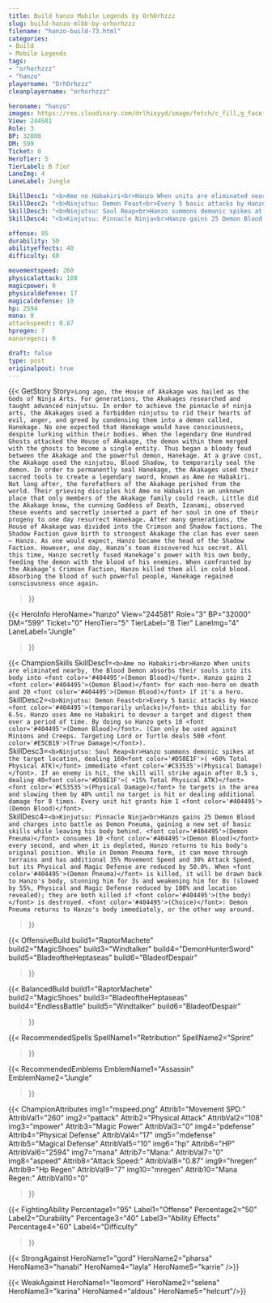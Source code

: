 ```yaml
---
title: Build hanzo Mobile Legends by OrhOrhzzz
slug: build-hanzo-mlbb-by-orhorhzzz
filename: "hanzo-build-73.html"
categories: 
- Build 
- Mobile Legends
tags: 
- "orhorhzzz"
- "hanzo"
playername: "OrhOrhzzz"
cleanplayername: "orhorhzzz"

heroname: "hanzo"
images: https://res.cloudinary.com/drlhixyyd/image/fetch/c_fill,g_face,f_auto/https://cdn2-build.mobagenie.my.id/p/images/banner/full/hanzo.jpg
View: 244581 
Role: 3 
BP: 32000
DM: 599 
Ticket: 0 
HeroTier: 5 
TierLabel: B Tier 
LaneImg: 4
LaneLabel: Jungle 

SkillDesc1: "<b>Ame no Habakiri<br>Hanzo When units are eliminated nearby, the Blood Demon absorbs their souls into its body into <font color='#404495'>(Demon Blood)</font>. Hanzo gains 2 <font color='#404495'>(Demon Blood)</font> for each non-hero on death and 20 <font color='#404495'>(Demon Blood)</font> if it's a hero."   
SkillDesc2: "<b>Ninjutsu: Demon Feast<br>Every 5 basic attacks by Hanzo <font color='#404495'>(temporarily unlocks)</font> this ability for 6.5s. Hanzo uses Ame no Habakiri to devour a target and digest them over a period of time. By doing so Hanzo gets 10 <font color='#404495'>(Demon Blood)</font>. (Can only be used against Minions and Creeps. Targeting Lord or Turtle deals 500 <font color='#E5CB19'>(True Damage)</font>)."   
SkillDesc3: "<b>Ninjutsu: Soul Reap<br>Hanzo summons demonic spikes at the target location, dealing 160<font color='#D58E1F'>( +60% Total Physical ATK)</font> immediate <font color='#C53535'>(Physical Damage)</font>. If an enemy is hit, the skill will strike again after 0.5 s, dealing 40<font color='#D58E1F'>( +15% Total Physical ATK)</font> <font color='#C53535'>(Physical Damage)</font> to targets in the area and slowing them by 40% until no target is hit or dealing additional damage for 8 times. Every unit hit grants him 1 <font color='#404495'>(Demon Blood)</font>."   
SkillDesc4: "<b>Kinjutsu: Pinnacle Ninja<br>Hanzo gains 25 Demon Blood and charges into battle as Demon Pneuma, gaining a new set of basic skills while leaving his body behind. <font color='#404495'>(Demon Pneuma)</font> consumes 10 <font color='#404495'>(Demon Blood)</font> every second, and when it is depleted, Hanzo returns to his body's original position. While in Demon Pneuma form, it can move through terrains and has additional 35% Movement Speed and 30% Attack Speed, but its Physical and Magic Defense are reduced by 50.0%. When <font color='#404495'>(Demon Pneuma)</font> is killed, it will be drawn back to Hanzo's body, stunning him for 3s and weakening him for 8s (slowed by 55%, Physical and Magic Defense reduced by 100% and location revealed); they are both killed if <font color='#404495'>(the body)</font> is destroyed. <font color='#404495'>(Choice)</font>: Demon Pneuma returns to Hanzo's body immediately, or the other way around."  

offense: 95 
durability: 50 
abilityeffects: 40 
difficulty: 60 

movementspeed: 260
physicalattack: 108
magicpower: 0
physicaldefense: 17
magicaldefense: 10
hp: 2594
mana: 0
attackspeed:: 0.87
hpregen: 7
manaregen:: 0

draft: false
type: post
originalpost: true
---
```



{{< GetStory 
Story=` Long ago, the House of Akakage was hailed as the Gods of Ninja Arts. For generations, the Akakages researched and taught advanced ninjutsu. In order to achieve the pinnacle of ninja arts, the Akakages used a forbidden ninjutsu to rid their hearts of evil, anger, and greed by condensing them into a demon called, Hanekage. No one expected that Hanekage would have consciousness, despite lurking within their bodies. When the legendary One Hundred Ghosts attacked the House of Akakage, the demon within them merged with the ghosts to become a single entity. Thus began a bloody feud between the Akakage and the powerful demon, Hanekage. At a grave cost, the Akakage used the ninjutsu, Blood Shadow, to temporarily seal the demon. In order to permanently seal Hanekage, the Akakages used their sacred tools to create a legendary sword, known as Ame no Habakiri. Not long after, the forefathers of the Akakage perished from the world. Their grieving disciples hid Ame no Habakiri in an unknown place that only members of the Akakage family could reach. Little did the Akakage know, the cunning Goddess of Death, Izanami, observed these events and secretly inserted a part of her soul in one of their progeny to one day resurrect Hanekage. After many generations, the House of Akakage was divided into the Crimson and Shadow factions. The Shadow Faction gave birth to strongest Akakage the clan has ever seen — Hanzo. As one would expect, Hanzo became the head of the Shadow Faction. However, one day, Hanzo’s team discovered his secret. All this time, Hanzo secretly fused Hanekage’s power with his own body, feeding the demon with the blood of his enemies. When confronted by the Akakage’s Crimson Faction, Hanzo killed them all in cold blood. Absorbing the blood of such powerful people, Hanekage regained consciousness once again. ` 
>}}

{{< HeroInfo 
HeroName="hanzo" 
View="244581" 
Role="3" 
BP="32000" 
DM="599" 
Ticket="0" 
HeroTier="5" 
TierLabel="B Tier" 
LaneImg="4" 
LaneLabel="Jungle" 
>}}
 
{{< ChampionSkills 
SkillDesc1=`<b>Ame no Habakiri<br>Hanzo When units are eliminated nearby, the Blood Demon absorbs their souls into its body into <font color='#404495'>(Demon Blood)</font>. Hanzo gains 2 <font color='#404495'>(Demon Blood)</font> for each non-hero on death and 20 <font color='#404495'>(Demon Blood)</font> if it's a hero.`   
SkillDesc2=`<b>Ninjutsu: Demon Feast<br>Every 5 basic attacks by Hanzo <font color='#404495'>(temporarily unlocks)</font> this ability for 6.5s. Hanzo uses Ame no Habakiri to devour a target and digest them over a period of time. By doing so Hanzo gets 10 <font color='#404495'>(Demon Blood)</font>. (Can only be used against Minions and Creeps. Targeting Lord or Turtle deals 500 <font color='#E5CB19'>(True Damage)</font>).`   
SkillDesc3=`<b>Ninjutsu: Soul Reap<br>Hanzo summons demonic spikes at the target location, dealing 160<font color='#D58E1F'>( +60% Total Physical ATK)</font> immediate <font color='#C53535'>(Physical Damage)</font>. If an enemy is hit, the skill will strike again after 0.5 s, dealing 40<font color='#D58E1F'>( +15% Total Physical ATK)</font> <font color='#C53535'>(Physical Damage)</font> to targets in the area and slowing them by 40% until no target is hit or dealing additional damage for 8 times. Every unit hit grants him 1 <font color='#404495'>(Demon Blood)</font>.`   
SkillDesc4=`<b>Kinjutsu: Pinnacle Ninja<br>Hanzo gains 25 Demon Blood and charges into battle as Demon Pneuma, gaining a new set of basic skills while leaving his body behind. <font color='#404495'>(Demon Pneuma)</font> consumes 10 <font color='#404495'>(Demon Blood)</font> every second, and when it is depleted, Hanzo returns to his body's original position. While in Demon Pneuma form, it can move through terrains and has additional 35% Movement Speed and 30% Attack Speed, but its Physical and Magic Defense are reduced by 50.0%. When <font color='#404495'>(Demon Pneuma)</font> is killed, it will be drawn back to Hanzo's body, stunning him for 3s and weakening him for 8s (slowed by 55%, Physical and Magic Defense reduced by 100% and location revealed); they are both killed if <font color='#404495'>(the body)</font> is destroyed. <font color='#404495'>(Choice)</font>: Demon Pneuma returns to Hanzo's body immediately, or the other way around.`   
>}}

{{< OffensiveBuild 
build1="RaptorMachete"  
build2="MagicShoes" 
build3="Windtalker" 
build4="DemonHunterSword" 
build5="BladeoftheHeptaseas" 
build6="BladeofDespair" 
>}} 

{{< BalancedBuild 
build1="RaptorMachete"  
build2="MagicShoes" 
build3="BladeoftheHeptaseas" 
build4="EndlessBattle" 
build5="Windtalker" 
build6="BladeofDespair" 
>}}


{{< RecommendedSpells 
SpellName1="Retribution" 
SpellName2="Sprint" 
>}}  

{{< RecommendedEmblems 
EmblemName1="Assassin" 
EmblemName2="Jungle" 
>}}   


{{< ChampionAttributes
img1="mspeed.png" Attrib1="Movement SPD:" AttribVal1="260"
img2="pattack" Attrib2="Physical Attack" AttribVal2="108"
img3="mpower" Attrib3="Magic Power" AttribVal3="0"
img4="pdefense" Attrib4="Physical Defense" AttribVal4="17"
img5="mdefense" Attrib5="Magical Defense" AttribVal5="10"
img6="hp" Attrib6="HP" AttribVal6="2594"
img7="mana" Attrib7="Mana:" AttribVal7="0"
img8="aspeed" Attrib8="Attack Speed:" AttribVal8="0.87"
img9="hregen" Attrib9="Hp Regen" AttribVal9="7"
img10="mregen" Attrib10="Mana Regen:" AttribVal10="0"
>}}


{{< FightingAbility
Percentage1="95" Label1="Offense"
Percentage2="50" Label2="Durability"
Percentage3="40" Label3="Ability Effects"
Percentage4="60" Label4="Difficulty"
 >}}

{{< StrongAgainst 
HeroName1="gord"
HeroName2="pharsa"
HeroName3="hanabi"
HeroName4="layla"
HeroName5="karrie"
/>}}

{{< WeakAgainst
HeroName1="leomord"
HeroName2="selena"
HeroName3="karina"
HeroName4="aldous"
HeroName5="helcurt"/>}}
